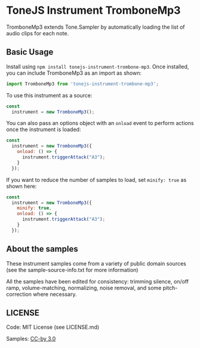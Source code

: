 # ToneJS Instrument TromboneMp3

TromboneMp3 extends Tone.Sampler by automatically loading the list of audio clips for each note.

## Basic Usage

Install using `npm install tonejs-instrument-trombone-mp3`. Once installed, you can include TromboneMp3 as an import as shown:

```javascript
import TromboneMp3 from 'tonejs-instrument-trombone-mp3';
```

To use this instrument as a source:

```javascript
const
  instrument = new TromboneMp3();
```

You can also pass an options object with an `onload` event to perform actions once the instrument is loaded:

```javascript
const
  instrument = new TromboneMp3({
    onload: () => {
      instrument.triggerAttack("A3");
    }
  });
```

If you want to reduce the number of samples to load, set `minify: true` as shown here:

```javascript
const
  instrument = new TromboneMp3({
    minify: true,
    onload: () => {
      instrument.triggerAttack("A3");
    }
  });
```

## About the samples

These instrument samples come from a variety of public domain sources (see the sample-source-info.txt for more information)

All the samples have been edited for consistency: trimming silence, on/off ramp, volume-matching, normalizing, noise removal, and some pitch-correction where necessary.

## LICENSE

Code: MIT License (see LICENSE.md)

Samples: [CC-by 3.0](https://creativecommons.org/licenses/by/3.0/)
